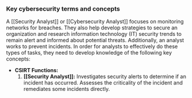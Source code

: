 ### Key cybersecurity terms and concepts

A [[Security Analyst]] or [[Cybersecurity Analyst]] focuses on monitoring networks for breaches. They also help develop strategies to secure an organization and research information technology (IT) security trends to remain alert and informed about potential threats. Additionally, an analyst works to prevent incidents. In order for analysts to effectively do these types of tasks, they need to develop knowledge of the following key concepts:

- **CSIRT Functions:**
	1. **[[Security Analyst]]:** Investigates security alerts to determine if an incident has occurred. Assesses the criticality of the incident and remediates some incidents directly.